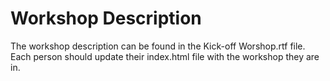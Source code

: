 # Workshop Description
The workshop description can be found in the Kick-off Worshop.rtf file. Each person should update their index.html file with the workshop they are in.
